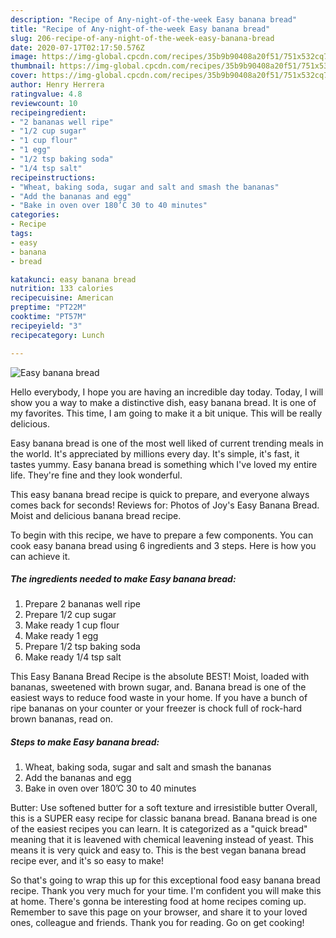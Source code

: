 ```yaml
---
description: "Recipe of Any-night-of-the-week Easy banana bread"
title: "Recipe of Any-night-of-the-week Easy banana bread"
slug: 206-recipe-of-any-night-of-the-week-easy-banana-bread
date: 2020-07-17T02:17:50.576Z
image: https://img-global.cpcdn.com/recipes/35b9b90408a20f51/751x532cq70/easy-banana-bread-recipe-main-photo.jpg
thumbnail: https://img-global.cpcdn.com/recipes/35b9b90408a20f51/751x532cq70/easy-banana-bread-recipe-main-photo.jpg
cover: https://img-global.cpcdn.com/recipes/35b9b90408a20f51/751x532cq70/easy-banana-bread-recipe-main-photo.jpg
author: Henry Herrera
ratingvalue: 4.8
reviewcount: 10
recipeingredient:
- "2 bananas well ripe"
- "1/2 cup sugar"
- "1 cup flour"
- "1 egg"
- "1/2 tsp baking soda"
- "1/4 tsp salt"
recipeinstructions:
- "Wheat, baking soda, sugar and salt and smash the bananas"
- "Add the bananas and egg"
- "Bake in oven over 180’C 30 to 40 minutes"
categories:
- Recipe
tags:
- easy
- banana
- bread

katakunci: easy banana bread 
nutrition: 133 calories
recipecuisine: American
preptime: "PT22M"
cooktime: "PT57M"
recipeyield: "3"
recipecategory: Lunch

---
```



![Easy banana bread](https://img-global.cpcdn.com/recipes/35b9b90408a20f51/751x532cq70/easy-banana-bread-recipe-main-photo.jpg)

Hello everybody, I hope you are having an incredible day today. Today, I will show you a way to make a distinctive dish, easy banana bread. It is one of my favorites. This time, I am going to make it a bit unique. This will be really delicious.

Easy banana bread is one of the most well liked of current trending meals in the world. It's appreciated by millions every day. It's simple, it's fast, it tastes yummy. Easy banana bread is something which I've loved my entire life. They're fine and they look wonderful.

This easy banana bread recipe is quick to prepare, and everyone always comes back for seconds! Reviews for: Photos of Joy&#39;s Easy Banana Bread. Moist and delicious banana bread recipe.


To begin with this recipe, we have to prepare a few components. You can cook easy banana bread using 6 ingredients and 3 steps. Here is how you can achieve it.

<!--inarticleads1-->

##### The ingredients needed to make Easy banana bread:

1. Prepare 2 bananas well ripe
1. Prepare 1/2 cup sugar
1. Make ready 1 cup flour
1. Make ready 1 egg
1. Prepare 1/2 tsp baking soda
1. Make ready 1/4 tsp salt


This Easy Banana Bread Recipe is the absolute BEST! Moist, loaded with bananas, sweetened with brown sugar, and. Banana bread is one of the easiest ways to reduce food waste in your home. If you have a bunch of ripe bananas on your counter or your freezer is chock full of rock-hard brown bananas, read on. 

<!--inarticleads2-->

##### Steps to make Easy banana bread:

1. Wheat, baking soda, sugar and salt and smash the bananas
1. Add the bananas and egg
1. Bake in oven over 180’C 30 to 40 minutes


Butter: Use softened butter for a soft texture and irresistible butter Overall, this is a SUPER easy recipe for classic banana bread. Banana bread is one of the easiest recipes you can learn. It is categorized as a &#34;quick bread&#34; meaning that it is leavened with chemical leavening instead of yeast. This means it is very quick and easy to. This is the best vegan banana bread recipe ever, and it&#39;s so easy to make! 

So that's going to wrap this up for this exceptional food easy banana bread recipe. Thank you very much for your time. I'm confident you will make this at home. There's gonna be interesting food at home recipes coming up. Remember to save this page on your browser, and share it to your loved ones, colleague and friends. Thank you for reading. Go on get cooking!

